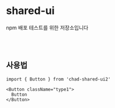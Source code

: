 # shared-ui
npm 배포 테스트를 위한 저장소입니다

<br><br>
## 사용법
```
import { Button } from 'chad-shared-ui2'

<Button className="type1">
  Button
</Button>
```